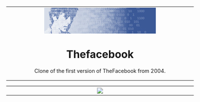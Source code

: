 <table align="center"><tr><td align="center" width="9999">

<img src="./assets/logo-left.jpg" align="center" width="300" alt="Project icon">

# Thefacebook
Clone of the first version of TheFacebook from 2004.
</td></tr></table>

<table align="center"><tr><td align="center" width="9999">
<img src="https://i.imgur.com/u03cJ5O.png" align="center">
</td></tr></table>


